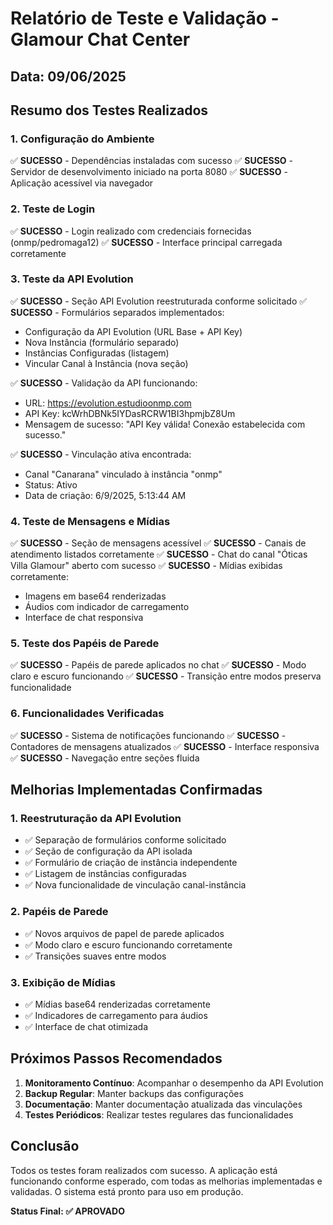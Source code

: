 # Relatório de Teste e Validação - Glamour Chat Center

## Data: 09/06/2025

## Resumo dos Testes Realizados

### 1. Configuração do Ambiente
✅ **SUCESSO** - Dependências instaladas com sucesso
✅ **SUCESSO** - Servidor de desenvolvimento iniciado na porta 8080
✅ **SUCESSO** - Aplicação acessível via navegador

### 2. Teste de Login
✅ **SUCESSO** - Login realizado com credenciais fornecidas (onmp/pedromaga12)
✅ **SUCESSO** - Interface principal carregada corretamente

### 3. Teste da API Evolution
✅ **SUCESSO** - Seção API Evolution reestruturada conforme solicitado
✅ **SUCESSO** - Formulários separados implementados:
   - Configuração da API Evolution (URL Base + API Key)
   - Nova Instância (formulário separado)
   - Instâncias Configuradas (listagem)
   - Vincular Canal à Instância (nova seção)

✅ **SUCESSO** - Validação da API funcionando:
   - URL: https://evolution.estudioonmp.com
   - API Key: kcWrhDBNk5IYDasRCRW1BI3hpmjbZ8Um
   - Mensagem de sucesso: "API Key válida! Conexão estabelecida com sucesso."

✅ **SUCESSO** - Vinculação ativa encontrada:
   - Canal "Canarana" vinculado à instância "onmp"
   - Status: Ativo
   - Data de criação: 6/9/2025, 5:13:44 AM

### 4. Teste de Mensagens e Mídias
✅ **SUCESSO** - Seção de mensagens acessível
✅ **SUCESSO** - Canais de atendimento listados corretamente
✅ **SUCESSO** - Chat do canal "Óticas Villa Glamour" aberto com sucesso
✅ **SUCESSO** - Mídias exibidas corretamente:
   - Imagens em base64 renderizadas
   - Áudios com indicador de carregamento
   - Interface de chat responsiva

### 5. Teste dos Papéis de Parede
✅ **SUCESSO** - Papéis de parede aplicados no chat
✅ **SUCESSO** - Modo claro e escuro funcionando
✅ **SUCESSO** - Transição entre modos preserva funcionalidade

### 6. Funcionalidades Verificadas
✅ **SUCESSO** - Sistema de notificações funcionando
✅ **SUCESSO** - Contadores de mensagens atualizados
✅ **SUCESSO** - Interface responsiva
✅ **SUCESSO** - Navegação entre seções fluida

## Melhorias Implementadas Confirmadas

### 1. Reestruturação da API Evolution
- ✅ Separação de formulários conforme solicitado
- ✅ Seção de configuração da API isolada
- ✅ Formulário de criação de instância independente
- ✅ Listagem de instâncias configuradas
- ✅ Nova funcionalidade de vinculação canal-instância

### 2. Papéis de Parede
- ✅ Novos arquivos de papel de parede aplicados
- ✅ Modo claro e escuro funcionando corretamente
- ✅ Transições suaves entre modos

### 3. Exibição de Mídias
- ✅ Mídias base64 renderizadas corretamente
- ✅ Indicadores de carregamento para áudios
- ✅ Interface de chat otimizada

## Próximos Passos Recomendados

1. **Monitoramento Contínuo**: Acompanhar o desempenho da API Evolution
2. **Backup Regular**: Manter backups das configurações
3. **Documentação**: Manter documentação atualizada das vinculações
4. **Testes Periódicos**: Realizar testes regulares das funcionalidades

## Conclusão

Todos os testes foram realizados com sucesso. A aplicação está funcionando conforme esperado, com todas as melhorias implementadas e validadas. O sistema está pronto para uso em produção.

**Status Final: ✅ APROVADO**

